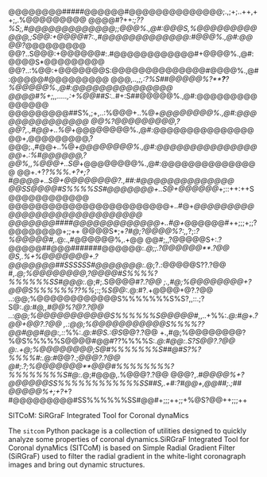 
@@@@@@@@#####@@@@@@#@@@@@@@@@@@@@@;.,;+;..++,++;,.%@@@@@@@@@
@@@@#?++*:;??***%S;,#@@@@@@@@@@@@@;;@@@%.,@#:@@@S,%@@@@@@@@@
@@@*,;S@@:+@@@@#?:.,#@@@@@@@@@@@@@:#@@@%.,@#:@@@@?*@@@@@@@@@
@@?..S@@@:+@@@@@@#:.#@@@@@@@@@@@@#+@@@@%.,@#:@@@@S*@@@@@@@@@
@@?..:%@@:+@@@@@@@S:@@@@@@@@@@@@@@#@@@@%.,@#:@@@@@#@@@@@@@@@
@@@*,..,;,:?%S##@@@@@%?*****?***?%@@@@@%.,@#:@@@@@@@@@@@@@@@
@@@@#%+;,,.....,:+%@@##S:..*#+:S##@@@@@%.,@#:@@@@@@@@@@@@@@@
@@@@@@@@@##S%,;+,..:%@@@+..%@*+@@@@@@@@%.,@#:@@@@@@@@@@@@@@@
@@%?@@@@@@@@@,?@@?,.,#@@+..%@*+@@@@@@@@%.,@#:@@@@@@@@@@@@@@@
@@+,@@@@@@@@@,?@@@;.,#@@+..%@*+@@@@@@@@%.,@#:@@@@@@@@@@@@@@@
@@+.:%#@@@@@@,?@@%,,%@@@+..S@*+@@@@@@@@%.,@#:@@@@@@@@@@@@@@@
@@+.+?***?%%%.+?+;?#@@@@+..S@+*@@@@@@@@?.,##:#@@@@@@@@@@@@@@
@@SS@@@@#S%%%%SS#@@@@@@@+..S@+*@@@@@@*+;::++:++S@@@@@@@@@@@@
@@@@@@@@@@@@@@@@@@@@@@@@+..#@+*@@@@@@@@@@@@@@@@@@@@@@@@@@@@@
@@@@@@@####@@@@@@@@@@@@@+..#@+*@@@@@@#++;;;+;;?@@@@@@@@+;;++
@@@@S*;+*?***#@;?@@@@%?*:,,*?;:*?%@@@@@#,.*@:.,#@@@@@@%,.+@@
@@#;,,?@@@@@S+:.?@@@@@##@@@#######@@@@@@:.*@;;.?@@@@@@**.?@@
@S,.%+%@@@@@@@+.?@@@@@@@##SSSSSS#@@@@@@@:.*@;?.:@@@@@S??.?@@
#,.*@;%@@@@@@@@,?@@@@#S%%%%?%%%%%%SS#@@@:.*@;#;.S@@@@*#?.?@@
;.,#@;%@@@@@@@@+?@@@S%%%%%%??%%*;:;*%S@@:.*@:#?.+@@@@+@?.?@@
..:@@;%@@@@@@@@@@@@S%%%%%%%S%S?,,::.;?S@:.*@:#@,,#@@%?@?.?@@
..:@@;%@@@@@@@@@@@S%%%%%%S@@@@@#*,,..+%%:.*@:#@+.?@@+@@?.?@@
,.:@@;%@@@@@@@@@@@S%%%%??@@#@@#@@:,::*%%:.*@:#@S.:@S*@@?.?@@
+.,#@;%@@@@@@@@?%@S%%%%%S@@@@#@@#??%%%%S:.*@:#@@:.S?S@@?.?@@
@:.+@;%@@@@@@@@;S@#%%%%%%%S##@#S?%?%%%%#:.*@:#@@?.;*@@@?.?@@
@#;.?;%@@@@@@@**@@@#%%%%%%%%?%%%%%%%%S#@:.*@;#@@@,.%@@@?.?@@
@@@?,.*#@@@@%+?@@@@@@SS%%%%%%%%%%%%SS##S,.+#:?#@@+,@@##;.;##
@@@@@%+;+?*+?#@@@@@@@@@#SS%%%%%%SS#@@#+;;;++;;+%@S?@@++;;;++
     
SITCoM: SiRGraF Integrated Tool for Coronal dynaMics

The `sitcom` Python package is a collection of utilities designed to quickly analyze some properties of coronal dynamics.SiRGraF Integrated Tool for Coronal dynaMics (SITCoM) is based on Simple Radial Gradient Filter (SiRGraF) used to filter the radial gradient in the white-light coronagraph images and bring out dynamic structures.
